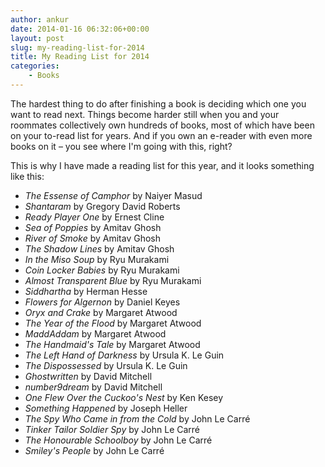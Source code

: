 ```yaml
---
author: ankur
date: 2014-01-16 06:32:06+00:00
layout: post
slug: my-reading-list-for-2014
title: My Reading List for 2014
categories:
    - Books
---
```


The hardest thing to do after finishing a book is deciding which one you want to read next. Things become harder still when you and your roommates collectively own hundreds of books, most of which have been on your to-read list for years. And if you own an e-reader with even more books on it – you see where I'm going with this, right?

This is why I have made a reading list for this year, and it looks something like this:

  * _The Essense of Camphor_ by Naiyer Masud
  * _Shantaram_ by Gregory David Roberts
  * _Ready Player One_ by Ernest Cline
  * _Sea of Poppies_ by Amitav Ghosh
  * _River of Smoke_ by Amitav Ghosh
  * _The Shadow Lines_ by Amitav Ghosh
  * _In the Miso Soup_ by Ryu Murakami
  * _Coin Locker Babies_ by Ryu Murakami
  * _Almost Transparent Blue_ by Ryu Murakami
  * _Siddhartha_ by Herman Hesse
  * _Flowers for Algernon_ by Daniel Keyes
  * _Oryx and Crake_ by Margaret Atwood
  * _The Year of the Flood_ by Margaret Atwood
  * _MaddAddam_ by Margaret Atwood
  * _The Handmaid's Tale_ by Margaret Atwood
  * _The Left Hand of Darkness_ by Ursula K. Le Guin
  * _The Dispossessed_ by Ursula K. Le Guin
  * _Ghostwritten_ by David Mitchell
  * _number9dream_ by David Mitchell
  * _One Flew Over the Cuckoo's Nest_ by Ken Kesey
  * _Something Happened_ by Joseph Heller
  * _The Spy Who Came in from the Cold_ by John Le Carré
  * _Tinker Tailor Soldier Spy_ by John Le Carré
  * _The Honourable Schoolboy_ by John Le Carré
  * _Smiley's People_ by John Le Carré